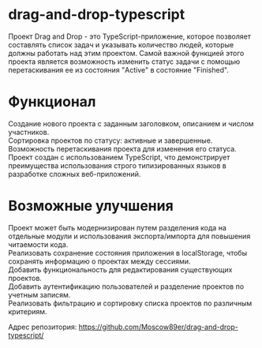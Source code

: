 # drag-and-drop-typescript
Проект Drag and Drop - это TypeScript-приложение, которое позволяет составлять список задач и указывать количество людей, которые должны работать над этим проектом. Самой важной функцией этого проекта является возможность изменить статус задачи с помощью перетаскивания ее из состояния "Active" в состояние "Finished".

# Функционал
Создание нового проекта с заданным заголовком, описанием и числом участников.  
Сортировка проектов по статусу: активные и завершенные.  
Возможность перетаскивания проекта для изменения его статуса.  
Проект создан с использованием TypeScript, что демонстрирует преимущества использования строго типизированных языков в разработке сложных веб-приложений.

# Возможные улучшения
Проект может быть модернизирован путем разделения кода на отдельные модули и использования экспорта/импорта для повышения читаемости кода.  
Реализовать сохранение состояния приложения в localStorage, чтобы сохранять информацию о проектах между сессиями.  
Добавить функциональность для редактирования существующих проектов.  
Добавить аутентификацию пользователей и разделение проектов по учетным записям.  
Реализовать фильтрацию и сортировку списка проектов по различным критериям.

Адрес репозитория: https://github.com/Moscow89er/drag-and-drop-typescript/